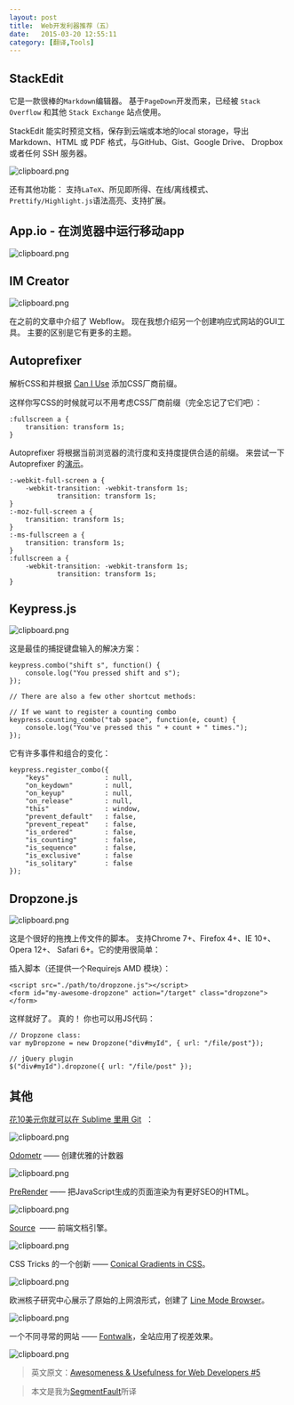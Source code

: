 ```yaml
---
layout: post
title:  Web开发利器推荐（五）
date:   2015-03-20 12:55:11
category: [翻译,Tools]
---
```


## StackEdit

它是一款很棒的`Markdown`编辑器。 基于`PageDown`开发而来，已经被 `Stack Overflow` 和其他 `Stack Exchange` 站点使用。 

StackEdit 能实时预览文档，保存到云端或本地的local storage，导出 Markdown、HTML 或 PDF 格式，与GitHub、Gist、Google Drive、 Dropbox 或者任何 SSH 服务器。 

![clipboard.png](http://segmentfault.com/img/bVk69a)

还有其他功能： 支持`LaTeX`、所见即所得、在线/离线模式、`Prettify/Highlight.js`语法高亮、支持扩展。

<!--more-->

## App.io - 在浏览器中运行移动app

![clipboard.png](http://segmentfault.com/img/bVk69c)

## IM Creator

![clipboard.png](http://segmentfault.com/img/bVk69d)

在之前的文章中介绍了 Webflow。 现在我想介绍另一个创建响应式网站的GUI工具。 主要的区别是它有更多的主题。

## Autoprefixer

解析CSS和并根据 [Can I Use][1] 添加CSS厂商前缀。

这样你写CSS的时候就可以不用考虑CSS厂商前缀（完全忘记了它们吧）：

    :fullscreen a {
        transition: transform 1s;
    }

Autoprefixer 将根据当前浏览器的流行度和支持度提供合适的前缀。 来尝试一下 Autoprefixer 的[演示][2]。

    :-webkit-full-screen a {
        -webkit-transition: -webkit-transform 1s;
                transition: transform 1s;
    }
    :-moz-full-screen a {
        transition: transform 1s;
    }
    :-ms-fullscreen a {
        transition: transform 1s;
    }
    :fullscreen a {
        -webkit-transition: -webkit-transform 1s;
                transition: transform 1s;
    }

## Keypress.js

![clipboard.png](http://segmentfault.com/img/bVk69i)

这是最佳的捕捉键盘输入的解决方案：

    keypress.combo("shift s", function() {  
        console.log("You pressed shift and s");
    });
    
    // There are also a few other shortcut methods:
    
    // If we want to register a counting combo
    keypress.counting_combo("tab space", function(e, count) {  
        console.log("You've pressed this " + count + " times.");
    });

它有许多事件和组合的变化：

    keypress.register_combo({  
        "keys"              : null,
        "on_keydown"        : null,
        "on_keyup"          : null,
        "on_release"        : null,
        "this"              : window,
        "prevent_default"   : false,
        "prevent_repeat"    : false,
        "is_ordered"        : false,
        "is_counting"       : false,
        "is_sequence"       : false,
        "is_exclusive"      : false
        "is_solitary"       : false
    });

## Dropzone.js

![clipboard.png](http://segmentfault.com/img/bVk69l)

这是个很好的拖拽上传文件的脚本。 支持Chrome 7+、Firefox 4+、IE 10+、Opera 12+、 Safari 6+。它的使用很简单：

插入脚本（还提供一个Requirejs AMD 模块）：

    <script src="./path/to/dropzone.js"></script>  
    <form id="my-awesome-dropzone" action="/target" class="dropzone"></form>  
    
这样就好了。 真的！ 你也可以用JS代码：

    // Dropzone class:
    var myDropzone = new Dropzone("div#myId", { url: "/file/post"});
    
    // jQuery plugin
    $("div#myId").dropzone({ url: "/file/post" });

## 其他

[花10美元你就可以在 Sublime 里用 Git][3]  ：


![clipboard.png](http://segmentfault.com/img/bVk69p)

[Odometr][4] —— 创建优雅的计数器

![clipboard.png](http://segmentfault.com/img/bVk68T)

[PreRender][5] —— 把JavaScript生成的页面渲染为有更好SEO的HTML。

![clipboard.png](http://segmentfault.com/img/bVk68U)

[Source][6]  —— 前端文档引擎。

![clipboard.png](http://segmentfault.com/img/bVk68V)


CSS Tricks 的一个创新 —— [Conical Gradients in CSS][7]。

![clipboard.png](http://segmentfault.com/img/bVk68W)

欧洲核子研究中心展示了原始的上网浪形式，创建了 [Line Mode Browser][8]。

![clipboard.png](http://segmentfault.com/img/bVk680)

一个不同寻常的网站 —— [Fontwalk][9]，全站应用了视差效果。

![clipboard.png](http://segmentfault.com/img/bVk68Y)

> 英文原文：[Awesomeness & Usefulness for Web Developers #5][10]

> 本文是我为[SegmentFault][11]所译


  [1]: http://caniuse.com/
  [2]: http://simevidas.jsbin.com/gufoko/quiet
  [3]: https://sublimegit.net/
  [4]: http://github.hubspot.com/odometer/
  [5]: https://github.com/prerender/prerender
  [6]: http://sourcejs.com/
  [7]: http://css-tricks.com/conical-gradients-css/
  [8]: http://line-mode.cern.ch/
  [9]: http://www.fontwalk.de/
  [10]: http://ipestov.com/awesomeness-and-usefulness-for-web-developers-5/
  [11]: http://segmentfault.com/blog/news/1190000002610048